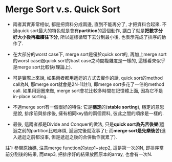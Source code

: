 # Merge Sort v.s. Quick Sort

* 兩者其實非常相似, 都是把資料分成兩邊, 直到不能再分了, 才把資料合起來. 不過quick sort最大的特色就是會有**partition**的這個動作, 講白了就是**把數字分好大小後再繼續往下分**, 所以這樣循環下去分到最小後, 也表示完成了排序的動作了.

* 在大部分的worst case下, merge sort是優於quick sort的, 再加上merge sort的worst case跟quick sort的bast case之時間複雜度是一樣的, 這樣看來似乎是merge sort比較快\(理論上\).

* 可是實際上來說, 如果兩者都用遞迴的方式去實作的話, quick sort的method call為N, 那merge sort就會是2N-1\(註1\), 即merge sort多花了一倍的method call. 如果用迴圈來做, merge sort會花比較多時間在記憶體上面, 因為它不是in-place sorting.

* 不過merge sort有一個很好的特性: 它是**穩定**的\(**stable sorting**\), 穩定的意思是說, 排序前與排序後, 擁有相同key值的兩個資料, 彼此之間的順序是一樣的.

* 最後, 這兩者都是Divide and Conquer的做法, 只是**quick sort為先苦後樂**\(遞迴之前的partition比較麻煩, 遞迴完後就沒事了\); 而**merge sort是先樂後苦**\(進入遞迴之前都沒事, 但是遞迴之後的合併動作就累了\).

註1: 參閱[原始碼](https://github.com/yotsuba1022/LeetCode/blob/master/src/main/java/idv/carl/sorting/MergeSort.java), 注意merge function的step1~step2, 這是第一次的N, 即排序當前分割後的結果, 而step3, 把排序好的結果放回原本的array, 也會有一次N.

